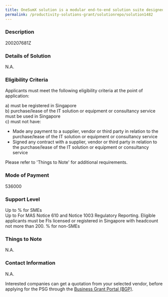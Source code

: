 ```yaml
---
title: OneSumX solution is a modular end-to-end solution suite designed on an integrated data layer to address the tactical and strategic needs of Finance, Risk management, and Compliance.
permalink: /productivity-solutions-grant/solutionrepo/solution1482
---
```


### Description

200207681Z

### Details of Solution

N.A.

### Eligibility Criteria

Applicants must meet the following eligibility criteria at the point of application:

a) must be registered in Singapore <br>
b) purchase/lease of the IT solution or equipment or consultancy service must be used in Singapore <br>
c) must not have:
- Made any payment to a supplier, vendor or third party in relation to the purchase/lease of the IT solution or equipment or consultancy service
- Signed any contract with a supplier, vendor or third party in relation to the purchase/lease of the IT solution or equipment or consultancy service

Please refer to 'Things to Note' for additional requirements.

### Mode of Payment
536000

### Support Level
Up to % for SMEs <br>
Up to For MAS Notice 610 and Notice 1003 Regulatory Reporting.
Eligible applicants must be FIs licensed or registered in Singapore with headcount not more than 200. % for non-SMEs

### Things to Note
N.A.

### Contact Information
N.A.

Interested companies can get a quotation from your selected vendor, before applying for the PSG through the <a target='_blank' rel='noopener' href='https://www.businessgrants.gov.sg/'>Business Grant Portal (BGP)</a>.
